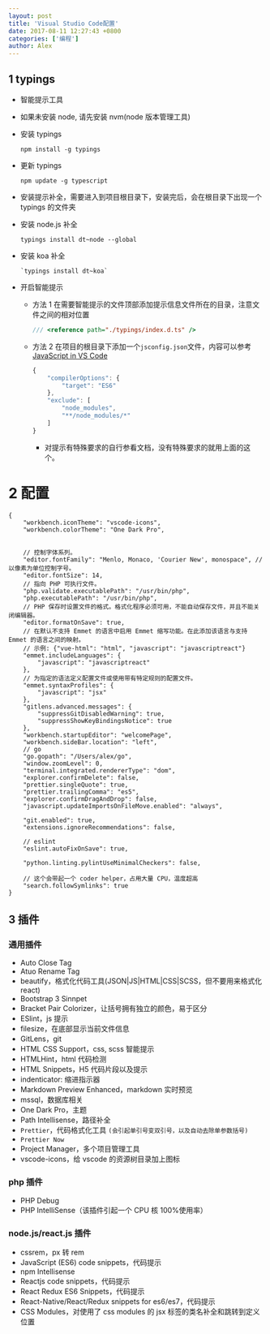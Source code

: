 ```yaml
---
layout: post
title: 'Visual Studio Code配置'
date: 2017-08-11 12:27:43 +0800
categories: ['编程']
author: Alex
---
```




## 1 typings

- 智能提示工具
- 如果未安装 node, 请先安装 nvm(node 版本管理工具)
- 安装 typings
  ```
  npm install -g typings
  ```
- 更新 typings

  ```
  npm update -g typescript
  ```

- 安装提示补全，需要进入到项目根目录下，安装完后，会在根目录下出现一个 typings 的文件夹
- 安装 node.js 补全

  ```
  typings install dt~node --global
  ```

- 安装 koa 补全

  ```
  `typings install dt~koa`
  ```

- 开启智能提示

  - 方法 1 在需要智能提示的文件顶部添加提示信息文件所在的目录，注意文件之间的相对位置

    ```javascript
    /// <reference path="./typings/index.d.ts" />
    ```

  - 方法 2 在项目的根目录下添加一个`jsconfig.json`文件，内容可以参考[JavaScript in VS Code](https://code.visualstudio.com/docs/languages/javascript)

    ```javascript
    {
        "compilerOptions": {
            "target": "ES6"
        },
        "exclude": [
            "node_modules",
            "**/node_modules/*"
        ]
    }
    ```

    - 对提示有特殊要求的自行参看文档，没有特殊要求的就用上面的这个。

# 2 配置

```text
{
    "workbench.iconTheme": "vscode-icons",
    "workbench.colorTheme": "One Dark Pro",


    // 控制字体系列。
    "editor.fontFamily": "Menlo, Monaco, 'Courier New', monospace", // 以像素为单位控制字号。
    "editor.fontSize": 14,
    // 指向 PHP 可执行文件。
    "php.validate.executablePath": "/usr/bin/php",
    "php.executablePath": "/usr/bin/php",
    // PHP 保存时设置文件的格式。格式化程序必须可用，不能自动保存文件，并且不能关闭编辑器。
    "editor.formatOnSave": true,
    // 在默认不支持 Emmet 的语言中启用 Emmet 缩写功能。在此添加该语言与支持 Emmet 的语言之间的映射。
    // 示例: {"vue-html": "html", "javascript": "javascriptreact"}
    "emmet.includeLanguages": {
        "javascript": "javascriptreact"
    },
    // 为指定的语法定义配置文件或使用带有特定规则的配置文件。
    "emmet.syntaxProfiles": {
        "javascript": "jsx"
    },
    "gitlens.advanced.messages": {
        "suppressGitDisabledWarning": true,
        "suppressShowKeyBindingsNotice": true
    },
    "workbench.startupEditor": "welcomePage",
    "workbench.sideBar.location": "left",
    // go
    "go.gopath": "/Users/alex/go",
    "window.zoomLevel": 0,
    "terminal.integrated.rendererType": "dom",
    "explorer.confirmDelete": false,
    "prettier.singleQuote": true,
    "prettier.trailingComma": "es5",
    "explorer.confirmDragAndDrop": false,
    "javascript.updateImportsOnFileMove.enabled": "always",

    "git.enabled": true,
    "extensions.ignoreRecommendations": false,

    // eslint
    "eslint.autoFixOnSave": true,

    "python.linting.pylintUseMinimalCheckers": false,

    // 这个会带起一个 coder helper，占用大量 CPU，温度超高
    "search.followSymlinks": true
}
```

## 3 插件

### 通用插件

- Auto Close Tag
- Atuo Rename Tag
- beautify，格式化代码工具(JSON|JS|HTML|CSS|SCSS，但不要用来格式化 react)
- Bootstrap 3 Sinnpet
- Bracket Pair Colorizer，让括号拥有独立的颜色，易于区分
- ESlint，js 提示
- filesize，在底部显示当前文件信息
- GitLens，git
- HTML CSS Support，css, scss 智能提示
- HTMLHint，html 代码检测
- HTML Snippets，H5 代码片段以及提示
- indenticator: 缩进指示器
- Markdown Preview Enhanced，markdown 实时预览
- mssql，数据库相关
- One Dark Pro，主题
- Path Intellisense，路径补全
- `Prettier`，代码格式化工具 `(会引起单引号变双引号，以及自动去除单参数括号)`
- `Prettier Now`
- Project Manager，多个项目管理工具
- vscode-icons，给 vscode 的资源树目录加上图标

### php 插件

- PHP Debug
- PHP IntelliSense（该插件引起一个 CPU 核 100%使用率）

### node.js/react.js 插件

- cssrem，px 转 rem
- JavaScript (ES6) code snippets，代码提示
- npm Intellisense
- Reactjs code snippets，代码提示
- React Redux ES6 Snippets，代码提示
- React-Native/React/Redux snippets for es6/es7，代码提示
- CSS Modules，对使用了 css modules 的 jsx 标签的类名补全和跳转到定义位置
